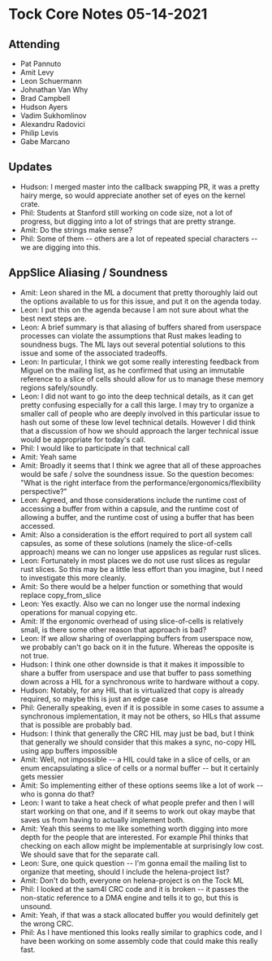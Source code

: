 # Tock Core Notes 05-14-2021

## Attending
 - Pat Pannuto
 - Amit Levy
 - Leon Schuermann
 - Johnathan Van Why
 - Brad Campbell
 - Hudson Ayers
 - Vadim Sukhomlinov
 - Alexandru Radovici
 - Philip Levis
 - Gabe Marcano

 ## Updates
 - Hudson: I merged master into the callback swapping PR, it was a pretty hairy
   merge, so would appreciate another set of eyes on the kernel crate.
 - Phil: Students at Stanford still working on code size, not a lot of
   progress, but digging into a lot of strings that are pretty strange.
 - Amit: Do the strings make sense?
 - Phil: Some of them -- others are a lot of repeated special characters -- we
   are digging into this.

 ## AppSlice Aliasing / Soundness
 - Amit: Leon shared in the ML a document that pretty thoroughly laid out the
   options available to us for this issue, and put it on the agenda today.
 - Leon:  I put this on the agenda because I am not sure about what the best
   next steps are.
 - Leon: A brief summary is that aliasing of buffers shared from userspace
   processes can violate the assumptions that Rust makes leading to soundness
   bugs. The ML lays out several potential solutions to this issue and some of the
   associated tradeoffs.
 - Leon: In particular, I think we got some really interesting feedback from
   Miguel on the mailing list, as he confirmed that using an immutable
   reference to a slice of cells should allow for us to manage these memory
   regions safely/soundly.
 - Leon: I did not want to go into the deep technical details, as it can get
   pretty confusing especially for a call this large. I may try to organize a
   smaller call of people who are deeply involved in this particular issue to hash
   out some of these low level technical details. However I did think that a
   discussion of how we should approach the larger technical issue would be
   appropriate for today's call.
 - Phil: I would like to participate in that technical call
 - Amit: Yeah same
 - Amit: Broadly it seems that I think we agree that all of these approaches
   would be safe / solve the soundness issue. So the question becomes: "What is
   the right interface from the performance/ergonomics/flexibility perspective?"
 - Leon: Agreed, and those considerations include the runtime cost of accessing
   a buffer from within a capsule, and the runtime cost of allowing a buffer,
   and the runtime cost of using a buffer that has been accessed.
 - Amit: Also a consideration is the effort required to port all system call
   capsules, as some of these solutions (namely the slice-of-cells approach)
   means we can no longer use appslices as regular rust slices.
 - Leon: Fortunately in most places we do not use rust slices as regular rust
   slices. So this may be a little less effort than you imagine, but I need to
   investigate this more cleanly.
 - Amit: So there would be a helper function or something that would replace
   copy_from_slice
 - Leon: Yes exactly. Also we can no longer use the normal indexing operations
   for manual copying etc.
 - Amit: If the ergonomic overhead of using slice-of-cells is relatively small,
   is there some other reason that approach is bad?
 - Leon: If we allow sharing of overlapping buffers from userspace now, we
   probably can't go back on it in the future. Whereas the opposite is not
   true.
 - Hudson: I think one other downside is that it makes it impossible to share a
   buffer from userspace and use that buffer to pass something down across a
   HIL for a synchronous write to hardware without a copy.
 - Hudson: Notably, for any HIL that is virtualized that copy is already
   required, so maybe this is just an edge case
 - Phil: Generally speaking, even if it is possible in some cases to assume a
   synchronous implementation, it may not be others, so HILs that assume that
is possible are probably bad.
 - Hudson: I think that generally the CRC HIL may just be bad, but I think that
   generally we should consider that this makes a sync, no-copy HIL using app
buffers impossible
 - Amit: Well, not impossible -- a HIL could take in a slice of cells, or an
   enum encapsulating a slice of cells or a normal buffer -- but it certainly
   gets messier
 - Amit: So implementing either of these options seems like a lot of work --
   who is gonna do that?
 - Leon: I want to take a heat check of what people prefer and then I will
   start working on that one, and if it seems to work out okay maybe that saves
   us from having to actually implement both.
 - Amit: Yeah this seems to me like something worth digging into more depth for
   the people that are interested. For example Phil thinks that checking on
   each allow might be implementable at surprisingly low cost. We should save that
   for the separate call.
 - Leon: Sure, one quick question -- I'm gonna email the mailing list to
   organize that meeting, should I include the helena-project list?
 - Amit: Don't do both, everyone on helena-project is on the Tock ML
 - Phil: I looked at the sam4l CRC code and it is broken -- it passes the
   non-static reference to a DMA engine and tells it to go, but this is
unsound.
 - Amit: Yeah, if that was a stack allocated buffer you would definitely get
   the wrong CRC.
 - Phil: As I have mentioned this looks really similar to graphics code, and I
   have been working on some assembly code that could make this really fast.
